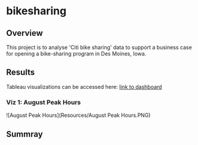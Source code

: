 # bikesharing

## Overview
This project is to analyse 'Citi bike sharing' data to support a business case for opening a bike-sharing program in Des Moines, Iowa.

## Results
Tableau visualizations can be accessed here: [link to dashboard](https://public.tableau.com/app/profile/yihao.ni/viz/bikesharing_16230338162440/ChallengeStory)

### Viz 1: August Peak Hours

![August Peak Hours](Resources/August Peak Hours.PNG)


## Summray
